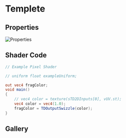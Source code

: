# Templete

## Properties
![Properties](https://user-images.githubusercontent.com/21966381/115397794-71b15680-a221-11eb-9885-e52a98fb4542.JPG)

## Shader Code

```glsl
// Example Pixel Shader

// uniform float exampleUniform;

out vec4 fragColor;
void main()
{
	// vec4 color = texture(sTD2DInputs[0], vUV.st);
	vec4 color = vec4(1.0);
	fragColor = TDOutputSwizzle(color);
}
```

## Gallery
